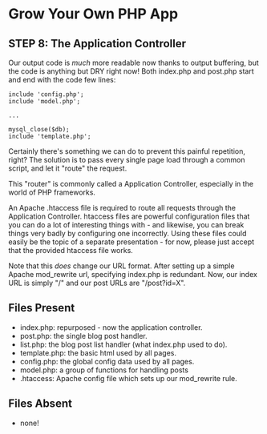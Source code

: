 # Grow Your Own PHP App #

## STEP 8: The Application Controller ##

Our output code is *much* more readable now thanks to output buffering, but the
code is anything but DRY right now!  Both index.php and post.php start and end
with the code few lines:

    include 'config.php';
    include 'model.php';

    ...

    mysql_close($db);
    include 'template.php';

Certainly there's something we can do to prevent this painful repetition, right?
The solution is to pass every single page load through a common script, and let
it "route" the request.

This "router" is commonly called a Application Controller, especially in the
world of PHP frameworks.

An Apache .htaccess file is required to route all requests through the
Application Controller.  htaccess files are powerful configuration files that
you can do a lot of interesting things with - and likewise, you can break things
very badly by configuring one incorrectly.  Using these files could easily be
the topic of a separate presentation - for now, please just accept that the
provided htaccess file works.

Note that this *does* change our URL format.  After setting up a simple Apache
mod_rewrite url, specifying index.php is redundant.  Now, our index URL is
simply "/" and our post URLs are "/post?id=X".


## Files Present ##
 *  index.php:     repurposed - now the application controller.
 *  post.php:      the single blog post handler.
 *  list.php:      the blog post list handler (what index.php used to do).
 *  template.php:  the basic html used by all pages.
 *  config.php:    the global config data used by all pages.
 *  model.php:     a group of functions for handling posts
 *  .htaccess:     Apache config file which sets up our mod_rewrite rule.

## Files Absent ##
 *  none!
